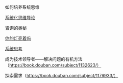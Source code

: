 如何培养系统思维



[系统化思维导论](https://book.douban.com/subject/1137278/) 

[咨询的奥秘](https://book.douban.com/subject/1230437/) 

[你的灯亮着吗](https://book.douban.com/subject/1135754/) 

[系统思考](https://book.douban.com/subject/1156866/) 

成为技术领导者——解决问题的有机方法（https://book.douban.com/subject/1132623/）

探索需求（https://book.douban.com/subject/1176933/）